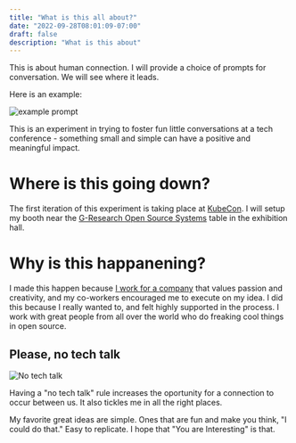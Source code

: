 ```yaml
---
title: "What is this all about?"
date: "2022-09-28T08:01:09-07:00"
draft: false
description: "What is this about"
---
```

This is about human connection. I will provide a choice of prompts for conversation. We will see where it leads. 

Here is an example:

![example prompt](img/post-it-note-example.jpeg)

This is an experiment in trying to foster fun little conversations at a tech conference - something small and simple can have a positive and meaningful impact.

# Where is this going down?
The first iteration of this experiment is taking place at [KubeCon](https://events.linuxfoundation.org/kubecon-cloudnativecon-north-america/). I will setup my booth near the [G-Research Open Source Systems](https://gresearchoss.io/) table in the exhibition hall.

# Why is this happanening?

I made this happen because [I work for a company](http://www.gresearchoss.io) that values passion and creativity, and my co-workers encouraged me to execute on my idea. I did this because I really wanted to, and felt highly supported in the process. I work with great people from all over the world who do freaking cool things in open source.

## Please, no tech talk

![No tech talk](img/no-tech-talk.jpg)

Having a "no tech talk" rule increases the oportunity for a connection to occur between us. It also tickles me in all the right places.

My favorite great ideas are simple. Ones that are fun and make you think, "I could do that." Easy to replicate. I hope that "You are Interesting" is that.